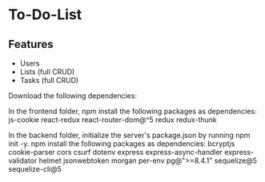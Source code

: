 # To-Do-List

## Features
- Users
- Lists (full CRUD)
- Tasks (full CRUD)

Download the following dependencies:

In the frontend folder, npm install the following packages as dependencies:
js-cookie
react-redux
react-router-dom@^5
redux
redux-thunk

In the backend folder, initialize the server's package.json by running npm init -y.
npm install the following packages as dependencies:
bcryptjs
cookie-parser
cors
csurf
dotenv
express
express-async-handler
express-validator
helmet
jsonwebtoken
morgan
per-env
pg@">=8.4.1"
sequelize@5
sequelize-cli@5
